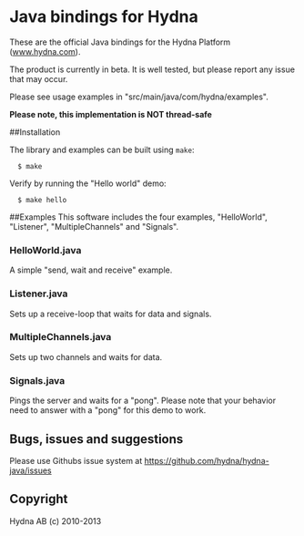 Java bindings for Hydna
=======================

These are the official Java bindings for the Hydna Platform (www.hydna.com).

The product is currently in beta. It is well tested, but please report any
issue that may occur.

Please see usage examples in "src/main/java/com/hydna/examples".

**Please note, this implementation is NOT thread-safe**


##Installation

The library and examples can be built using `make`:
    
      $ make

Verify by running the "Hello world" demo:

      $ make hello


##Examples
This software includes the four examples, "HelloWorld", "Listener", "MultipleChannels" and "Signals".

### HelloWorld.java
A simple "send, wait and receive" example.

### Listener.java
Sets up a receive-loop that waits for data and signals.

### MultipleChannels.java
Sets up two channels and waits for data.

### Signals.java
Pings the server and waits for a "pong". Please note that your behavior
need to answer with a "pong" for this demo to work.


Bugs, issues and suggestions
----------------------------
Please use Githubs issue system at https://github.com/hydna/hydna-java/issues


Copyright
---------
Hydna AB (c) 2010-2013 
